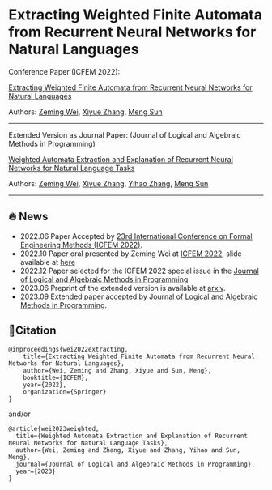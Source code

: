 # Extracting Weighted Finite Automata from Recurrent Neural Networks for Natural Languages
Conference Paper (ICFEM 2022):

[Extracting Weighted Finite Automata from Recurrent Neural Networks for Natural Languages](https://arxiv.org/pdf/2206.14621.pdf)

Authors: [Zeming Wei](https://weizeming.github.io), [Xiyue Zhang](https://zhang-xiyue.github.io/), [Meng Sun](https://www.math.pku.edu.cn/teachers/sunm/indexen.html)

---

Extended Version as Journal Paper: (Journal of Logical and Algebraic Methods in Programming)

[Weighted Automata Extraction and Explanation of Recurrent Neural Networks for Natural Language Tasks](https://arxiv.org/pdf/2306.14040.pdf)

Authors: [Zeming Wei](https://weizeming.github.io),
[Xiyue Zhang](https://zhang-xiyue.github.io/), 
[Yihao Zhang](https://zhang-yihao.github.io/),
[Meng Sun](https://www.math.pku.edu.cn/teachers/sunm/indexen.html)

---


## 🔥 News
 - 2022.06 Paper Accepted by [23rd International Conference on Formal Engineering Methods (ICFEM 2022)](http://maude.ucm.es/ICFEM22/index.html).
 - 2022.10 Paper oral presented by Zeming Wei at [ICFEM 2022](http://maude.ucm.es/ICFEM22/index.html), slide available at [here](http://weizeming.com/research/file/ICFEM_2022_Slide.pdf)
 - 2022.12 Paper selected for the ICFEM 2022 special issue in the [Journal of Logical and Algebraic Methods in Programming](https://www.journals.elsevier.com/journal-of-logical-and-algebraic-methods-in-programming)
 - 2023.06 Preprint of the extended version is available at [arxiv](https://arxiv.org/pdf/2306.14040.pdf).
 - 2023.09 Extended paper accepted by [Journal of Logical and Algebraic Methods in Programming](https://www.journals.elsevier.com/journal-of-logical-and-algebraic-methods-in-programming).


## 📍Citation
```
@inproceedings{wei2022extracting,
    title={Extracting Weighted Finite Automata from Recurrent Neural Networks for Natural Languages},
    author={Wei, Zeming and Zhang, Xiyue and Sun, Meng},
    booktitle={ICFEM},
    year={2022},
    organization={Springer}
}
```
and/or
```
@article{wei2023weighted,
  title={Weighted Automata Extraction and Explanation of Recurrent Neural Networks for Natural Language Tasks},
  author={Wei, Zeming and Zhang, Xiyue and Zhang, Yihao and Sun, Meng},
  journal={Journal of Logical and Algebraic Methods in Programming},
  year={2023}
}
```
